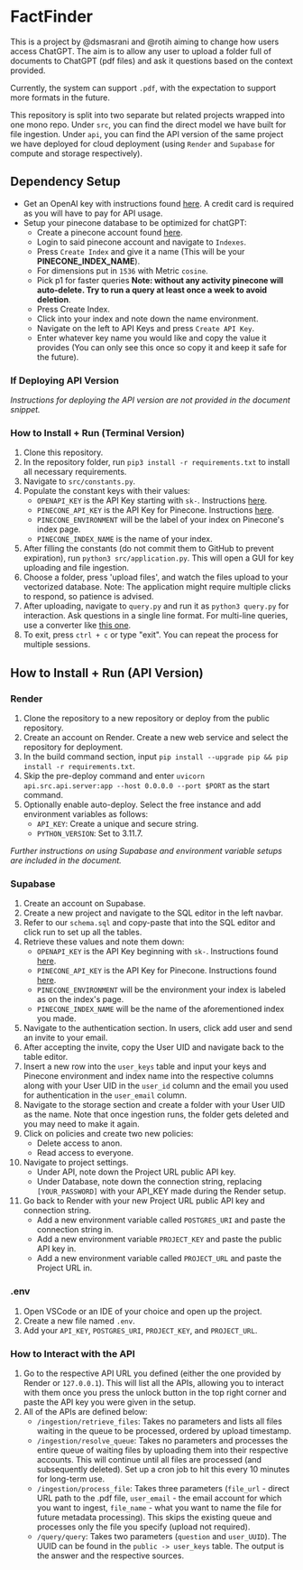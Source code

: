 # FactFinder

This is a project by @dsmasrani and @rotih aiming to change how users access ChatGPT. The aim is to allow any user to upload a folder full of documents to ChatGPT (pdf files) and ask it questions based on the context provided.

Currently, the system can support `.pdf`, with the expectation to support more formats in the future.

This repository is split into two separate but related projects wrapped into one mono repo. Under `src`, you can find the direct model we have built for file ingestion. Under `api`, you can find the API version of the same project we have deployed for cloud deployment (using `Render` and `Supabase` for compute and storage respectively).

## Dependency Setup

- Get an OpenAI key with instructions found [here](https://www.maisieai.com/help/how-to-get-an-openai-api-key-for-chatgpt). A credit card is required as you will have to pay for API usage.
- Setup your pinecone database to be optimized for chatGPT:
  - Create a pinecone account found [here](https://app.pinecone.io/?sessionType=signup).
  - Login to said pinecone account and navigate to `Indexes`.
  - Press `Create Index` and give it a name (This will be your **PINECONE_INDEX_NAME**).
  - For dimensions put in `1536` with Metric `cosine`.
  - Pick p1 for faster queries **Note: without any activity pinecone will auto-delete. Try to run a query at least once a week to avoid deletion**.
  - Press Create Index.
  - Click into your index and note down the name environment.
  - Navigate on the left to API Keys and press `Create API Key`.
  - Enter whatever key name you would like and copy the value it provides (You can only see this once so copy it and keep it safe for the future).

### If Deploying API Version

*Instructions for deploying the API version are not provided in the document snippet.*

### How to Install + Run (Terminal Version)

1. Clone this repository.
2. In the repository folder, run `pip3 install -r requirements.txt` to install all necessary requirements.
3. Navigate to `src/constants.py`.
4. Populate the constant keys with their values:
   - `OPENAPI_KEY` is the API Key starting with `sk-`. Instructions [here](https://www.maisieai.com/help/how-to-get-an-openai-api-key-for-chatgpt).
   - `PINECONE_API_KEY` is the API Key for Pinecone. Instructions [here](https://docs.pinecone.io/docs/authentication).
   - `PINECONE_ENVIRONMENT` will be the label of your index on Pinecone's index page.
   - `PINECONE_INDEX_NAME` is the name of your index.
5. After filling the constants (do not commit them to GitHub to prevent expiration), run `python3 src/application.py`. This will open a GUI for key uploading and file ingestion.
6. Choose a folder, press 'upload files', and watch the files upload to your vectorized database. Note: The application might require multiple clicks to respond, so patience is advised.
7. After uploading, navigate to `query.py` and run it as `python3 query.py` for interaction. Ask questions in a single line format. For multi-line queries, use a converter like [this one](https://tools.knowledgewalls.com/online-multiline-to-single-line-converter).
8. To exit, press `ctrl + c` or type "exit". You can repeat the process for multiple sessions.

## How to Install + Run (API Version)

### Render 

1. Clone the repository to a new repository or deploy from the public repository.
2. Create an account on Render. Create a new web service and select the repository for deployment.
3. In the build command section, input `pip install --upgrade pip && pip install -r requirements.txt`.
4. Skip the pre-deploy command and enter `uvicorn api.src.api.server:app --host 0.0.0.0 --port $PORT` as the start command.
5. Optionally enable auto-deploy. Select the free instance and add environment variables as follows:
   - `API_KEY`: Create a unique and secure string.
   - `PYTHON_VERSION`: Set to 3.11.7.

*Further instructions on using Supabase and environment variable setups are included in the document.*

### Supabase

1. Create an account on Supabase.
2. Create a new project and navigate to the SQL editor in the left navbar.
3. Refer to our `schema.sql` and copy-paste that into the SQL editor and click run to set up all the tables.
4. Retrieve these values and note them down:
   - `OPENAPI_KEY` is the API Key beginning with `sk-`. Instructions found [here](https://www.maisieai.com/help/how-to-get-an-openai-api-key-for-chatgpt).
   - `PINECONE_API_KEY` is the API Key for Pinecone. Instructions found [here](https://docs.pinecone.io/docs/authentication).
   - `PINECONE_ENVIRONMENT` will be the environment your index is labeled as on the index's page.
   - `PINECONE_INDEX_NAME` will be the name of the aforementioned index you made.
5. Navigate to the authentication section. In users, click add user and send an invite to your email.
6. After accepting the invite, copy the User UID and navigate back to the table editor.
7. Insert a new row into the `user_keys` table and input your keys and Pinecone environment and index name into the respective columns along with your User UID in the `user_id` column and the email you used for authentication in the `user_email` column.
8. Navigate to the storage section and create a folder with your User UID as the name. Note that once ingestion runs, the folder gets deleted and you may need to make it again.
9. Click on policies and create two new policies:
   - Delete access to anon.
   - Read access to everyone.
10. Navigate to project settings.
    - Under API, note down the Project URL public API key.
    - Under Database, note down the connection string, replacing `[YOUR_PASSWORD]` with your API_KEY made during the Render setup.
11. Go back to Render with your new Project URL public API key and connection string.
    - Add a new environment variable called `POSTGRES_URI` and paste the connection string in.
    - Add a new environment variable `PROJECT_KEY` and paste the public API key in.
    - Add a new environment variable called `PROJECT_URL` and paste the Project URL in.

### .env

1. Open VSCode or an IDE of your choice and open up the project.
2. Create a new file named `.env`.
3. Add your `API_KEY`, `POSTGRES_URI`, `PROJECT_KEY`, and `PROJECT_URL`.
### How to Interact with the API

1. Go to the respective API URL you defined (either the one provided by Render or `127.0.0.1`). This will list all the APIs, allowing you to interact with them once you press the unlock button in the top right corner and paste the API key you were given in the setup.
2. All of the APIs are defined below:
   - `/ingestion/retrieve_files`: Takes no parameters and lists all files waiting in the queue to be processed, ordered by upload timestamp.
   - `/ingestion/resolve_queue`: Takes no parameters and processes the entire queue of waiting files by uploading them into their respective accounts. This will continue until all files are processed (and subsequently deleted). Set up a cron job to hit this every 10 minutes for long-term use.
   - `/ingestion/process_file`: Takes three parameters (`file_url` - direct URL path to the .pdf file, `user_email` - the email account for which you want to ingest, `file_name` - what you want to name the file for future metadata processing). This skips the existing queue and processes only the file you specify (upload not required).
   - `/query/query`: Takes two parameters (`question` and `user_UUID`). The UUID can be found in the `public -> user_keys` table. The output is the answer and the respective sources.

